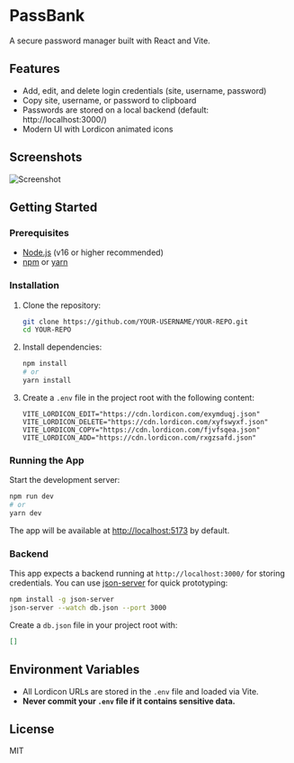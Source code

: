 # PassBank

A secure password manager built with React and Vite.

## Features
- Add, edit, and delete login credentials (site, username, password)
- Copy site, username, or password to clipboard
- Passwords are stored on a local backend (default: http://localhost:3000/)
- Modern UI with Lordicon animated icons

## Screenshots
![Screenshot](screenshot.png)

## Getting Started

### Prerequisites
- [Node.js](https://nodejs.org/) (v16 or higher recommended)
- [npm](https://www.npmjs.com/) or [yarn](https://yarnpkg.com/)

### Installation
1. Clone the repository:
   ```sh
   git clone https://github.com/YOUR-USERNAME/YOUR-REPO.git
   cd YOUR-REPO
   ```
2. Install dependencies:
   ```sh
   npm install
   # or
   yarn install
   ```
3. Create a `.env` file in the project root with the following content:
   ```env
   VITE_LORDICON_EDIT="https://cdn.lordicon.com/exymduqj.json"
   VITE_LORDICON_DELETE="https://cdn.lordicon.com/xyfswyxf.json"
   VITE_LORDICON_COPY="https://cdn.lordicon.com/fjvfsqea.json"
   VITE_LORDICON_ADD="https://cdn.lordicon.com/rxgzsafd.json"
   ```

### Running the App
Start the development server:
```sh
npm run dev
# or
yarn dev
```

The app will be available at [http://localhost:5173](http://localhost:5173) by default.

### Backend
This app expects a backend running at `http://localhost:3000/` for storing credentials. You can use [json-server](https://github.com/typicode/json-server) for quick prototyping:

```sh
npm install -g json-server
json-server --watch db.json --port 3000
```

Create a `db.json` file in your project root with:
```json
[]
```

## Environment Variables
- All Lordicon URLs are stored in the `.env` file and loaded via Vite.
- **Never commit your `.env` file if it contains sensitive data.**

## License
MIT
